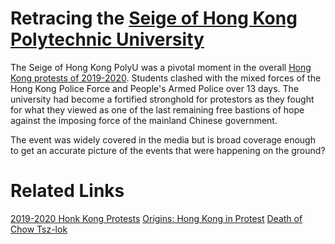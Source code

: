 # Retracing the [Seige of Hong Kong Polytechnic University](https://en.wikipedia.org/wiki/Siege_of_the_Hong_Kong_Polytechnic_University)

The Seige of Hong Kong PolyU was a pivotal moment in the overall [Hong Kong protests of 2019-2020](https://en.wikipedia.org/wiki/2019%E2%80%932020_Hong_Kong_protests). Students clashed with the mixed forces of the Hong Kong Police Force and People's Armed Police over 13 days. The university had become a fortified stronghold for protestors as they fought for what they viewed as one of the last remaining free bastions of hope against the imposing force of the mainland Chinese government.

The event was widely covered in the media but is broad coverage enough to get an accurate picture of the events that were happening on the ground?

# Related Links
[2019-2020 Honk Kong Protests](https://en.wikipedia.org/wiki/2019%E2%80%932020_Hong_Kong_protests)
[Origins: Hong Kong in Protest](https://origins.osu.edu/article/hong-kong-protest-china-extradition-umbrella)
[Death of Chow Tsz-lok](https://web.archive.org/web/20191119022259/https://edition.cnn.com/2019/11/07/asia/hong-kong-protester-death-intl-hnk/index.html)